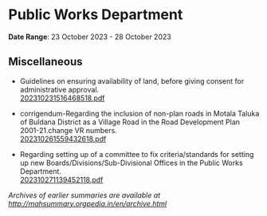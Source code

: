 # Public Works Department

**Date Range**: 23 October 2023 - 28 October 2023


## Miscellaneous
- Guidelines on ensuring availability of land, before giving consent for administrative approval.\
  [202310231516468518.pdf](https://gr.maharashtra.gov.in/Site/Upload/Government%20Resolutions/English/202310231516468518.pdf)

- corrigendum-Regarding the inclusion of non-plan roads in Motala Taluka of Buldana District as a Village Road in the Road Development Plan 2001-21.change VR numbers.\
  [202310261559432618.pdf](https://gr.maharashtra.gov.in/Site/Upload/Government%20Resolutions/English/202310261559432618.pdf)

- Regarding setting up of a committee to fix criteria/standards for setting up new Boards/Divisions/Sub-Divisional Offices in the Public Works Department.\
  [202310271139452118.pdf](https://gr.maharashtra.gov.in/Site/Upload/Government%20Resolutions/English/202310271139452118.pdf)


*Archives of earlier summaries are available at http://mahsummary.orgpedia.in/en/archive.html*